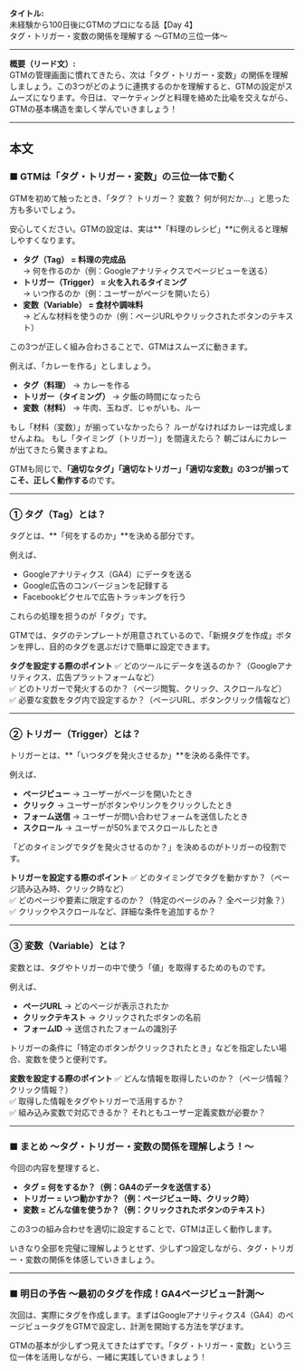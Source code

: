 **タイトル:**  
未経験から100日後にGTMのプロになる話【Day 4】  
タグ・トリガー・変数の関係を理解する 〜GTMの三位一体〜

---

**概要（リード文）:**  
GTMの管理画面に慣れてきたら、次は「タグ・トリガー・変数」の関係を理解しましょう。この3つがどのように連携するのかを理解すると、GTMの設定がスムーズになります。今日は、マーケティングと料理を絡めた比喩を交えながら、GTMの基本構造を楽しく学んでいきましょう！

---

## **本文**

### ■ GTMは「タグ・トリガー・変数」の三位一体で動く

GTMを初めて触ったとき、「タグ？ トリガー？ 変数？ 何が何だか…」と思った方も多いでしょう。

安心してください。GTMの設定は、実は**「料理のレシピ」**に例えると理解しやすくなります。

- **タグ（Tag） = 料理の完成品**  
  → 何を作るのか（例：Googleアナリティクスでページビューを送る）
- **トリガー（Trigger） = 火を入れるタイミング**  
  → いつ作るのか（例：ユーザーがページを開いたら）
- **変数（Variable） = 食材や調味料**  
  → どんな材料を使うのか（例：ページURLやクリックされたボタンのテキスト）

この3つが正しく組み合わさることで、GTMはスムーズに動きます。

例えば、「カレーを作る」としましょう。

- **タグ（料理）** → カレーを作る
- **トリガー（タイミング）** → 夕飯の時間になったら
- **変数（材料）** → 牛肉、玉ねぎ、じゃがいも、ルー

もし「材料（変数）」が揃っていなかったら？ ルーがなければカレーは完成しませんよね。
もし「タイミング（トリガー）」を間違えたら？ 朝ごはんにカレーが出てきたら驚きますよね。

GTMも同じで、**「適切なタグ」「適切なトリガー」「適切な変数」の3つが揃ってこそ、正しく動作する**のです。

---

### **① タグ（Tag）とは？**

タグとは、**「何をするのか」**を決める部分です。

例えば、

- Googleアナリティクス（GA4）にデータを送る
- Google広告のコンバージョンを記録する
- Facebookピクセルで広告トラッキングを行う

これらの処理を担うのが「タグ」です。

GTMでは、タグのテンプレートが用意されているので、「新規タグを作成」ボタンを押し、目的のタグを選ぶだけで簡単に設定できます。

**タグを設定する際のポイント**
✅ どのツールにデータを送るのか？（Googleアナリティクス、広告プラットフォームなど）  
✅ どのトリガーで発火するのか？（ページ閲覧、クリック、スクロールなど）  
✅ 必要な変数をタグ内で設定するか？（ページURL、ボタンクリック情報など）

---

### **② トリガー（Trigger）とは？**

トリガーとは、**「いつタグを発火させるか」**を決める条件です。

例えば、

- **ページビュー** → ユーザーがページを開いたとき
- **クリック** → ユーザーがボタンやリンクをクリックしたとき
- **フォーム送信** → ユーザーが問い合わせフォームを送信したとき
- **スクロール** → ユーザーが50%までスクロールしたとき

「どのタイミングでタグを発火させるのか？」を決めるのがトリガーの役割です。

**トリガーを設定する際のポイント**
✅ どのタイミングでタグを動かすか？（ページ読み込み時、クリック時など）  
✅ どのページや要素に限定するのか？（特定のページのみ？ 全ページ対象？）  
✅ クリックやスクロールなど、詳細な条件を追加するか？

---

### **③ 変数（Variable）とは？**

変数とは、タグやトリガーの中で使う「値」を取得するためのものです。

例えば、

- **ページURL** → どのページが表示されたか
- **クリックテキスト** → クリックされたボタンの名前
- **フォームID** → 送信されたフォームの識別子

トリガーの条件に「特定のボタンがクリックされたとき」などを指定したい場合、変数を使うと便利です。

**変数を設定する際のポイント**
✅ どんな情報を取得したいのか？（ページ情報？ クリック情報？）  
✅ 取得した情報をタグやトリガーで活用するか？  
✅ 組み込み変数で対応できるか？ それともユーザー定義変数が必要か？

---

### **■ まとめ 〜タグ・トリガー・変数の関係を理解しよう！〜**

今回の内容を整理すると、

- **タグ = 何をするか？（例：GA4のデータを送信する）**
- **トリガー = いつ動かすか？（例：ページビュー時、クリック時）**
- **変数 = どんな値を使うか？（例：クリックされたボタンのテキスト）**

この3つの組み合わせを適切に設定することで、GTMは正しく動作します。

いきなり全部を完璧に理解しようとせず、少しずつ設定しながら、タグ・トリガー・変数の関係を体感していきましょう。

---

### **■ 明日の予告 〜最初のタグを作成！GA4ページビュー計測〜**

次回は、実際にタグを作成します。まずはGoogleアナリティクス4（GA4）のページビュータグをGTMで設定し、計測を開始する方法を学びます。

GTMの基本が少しずつ見えてきたはずです。「タグ・トリガー・変数」という三位一体を活用しながら、一緒に実践していきましょう！


